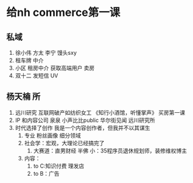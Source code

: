 # 给nh commerce第一课
## 私域
1. 徐小伟 方太 李宁 馒头sxy
2. 租车牌 中介 
3. 小区 租房中介 获取高端用户 卖房
4. 双十二 发短信 UV

## 杨天楠 所 
1. 远川研究  互联网破产如纺织女工  《知行小酒馆，听懂掌声》 买房第一课
2. IP 和内容公司  泉泉 小声比比public  华尔街见闻 远川研究所
3. 时代选择了创作  我是一个内容创作者，但我并不以其谋生
   1.  专业  粉丝画像  细分领域
   2.  社会学：宏观，大理论已经搞完了
       1.  大赛道：直男财经  半佛  小：35程序员退休规划师，装修维权博主
   3. 内容：
      1. to C:知识付费  理发店
      2. to B：广告